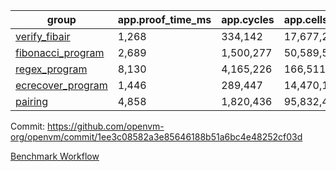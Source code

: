 | group | app.proof_time_ms | app.cycles | app.cells_used | leaf.proof_time_ms | leaf.cycles | leaf.cells_used |
| -- | -- | -- | -- | -- | -- | -- |
| [verify_fibair](https://github.com/openvm-org/openvm/blob/benchmark-results/benchmarks/verify_fibair-1ee3c08582a3e85646188b51a6bc4e48252cf03d.md) | 1,268 |  334,142 |  17,677,298 |- | - | - |
| [fibonacci_program](https://github.com/openvm-org/openvm/blob/benchmark-results/benchmarks/fibonacci-1ee3c08582a3e85646188b51a6bc4e48252cf03d.md) | 2,689 |  1,500,277 |  50,589,503 | 3,766 |  1,263,310 |  70,283,756 |
| [regex_program](https://github.com/openvm-org/openvm/blob/benchmark-results/benchmarks/regex-1ee3c08582a3e85646188b51a6bc4e48252cf03d.md) | 8,130 |  4,165,226 |  166,511,152 | 14,619 |  3,982,080 |  304,556,690 |
| [ecrecover_program](https://github.com/openvm-org/openvm/blob/benchmark-results/benchmarks/ecrecover-1ee3c08582a3e85646188b51a6bc4e48252cf03d.md) | 1,446 |  289,447 |  14,470,186 | 12,770 |  2,988,525 |  244,252,306 |
| [pairing](https://github.com/openvm-org/openvm/blob/benchmark-results/benchmarks/pairing-1ee3c08582a3e85646188b51a6bc4e48252cf03d.md) | 4,858 |  1,820,436 |  95,832,407 | 14,240 |  3,267,454 |  273,857,292 |


Commit: https://github.com/openvm-org/openvm/commit/1ee3c08582a3e85646188b51a6bc4e48252cf03d

[Benchmark Workflow](https://github.com/openvm-org/openvm/actions/runs/14749505371)
